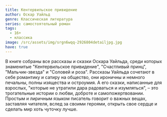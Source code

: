 ```yaml
---
title: Кентервильское привидение
author: Оскар Уайльд
genre: Классическая литература
series: самостоятельный роман
tags:
  - 16+
  - классика
image: /src/assets/img/srgn6wqq-2926804detailjpg.jpg
have: true
---
```

В книге собраны все рассказы и сказки Оскара Уайльда, среди которых знаменитые "Кентервильское привидение", "Счастливый принц", "Мальчик-звезда" и "Соловей и роза". Рассказы Уайльда сочетают в себе романтику и сатиру на общество, они ироничны и немного печальны, полны изящества и остроумия. А его сказки, написанные для взрослых, "которые не утратили дара радоваться и изумляться", – это трогательные истории о любви, доброте и самопожертвовании. Простым и лиричным языком писатель говорит о важных вещах, заставляя читателя, вслед за своими героями, открыть свое сердце и сделать мир хоть чуточку лучше.
